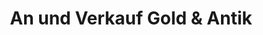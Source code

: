 ---
title: "An und Verkauf Gold & Antik"
url: /dortmund/an-und-verkauf-gold-und-antik/
shop: Schmuck
---